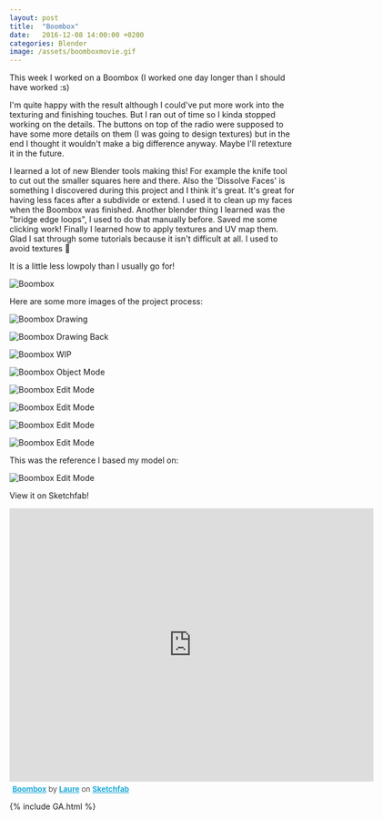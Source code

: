 ```yaml
---
layout: post
title:  "Boombox"
date:   2016-12-08 14:00:00 +0200
categories: Blender
image: /assets/boomboxmovie.gif
---
```

This week I worked on a Boombox (I worked one day longer than I should have worked :s)

I'm quite happy with the result although I could've put more work into the texturing and finishing touches. But I ran out of time so I kinda stopped working on the details.
The buttons on top of the radio were supposed to have some more details on them (I was going to design textures) but in the end I thought it wouldn't make a big difference anyway. Maybe I'll retexture it in the future.

I learned a lot of new Blender tools making this! For example the knife tool to cut out the smaller squares here and there. Also the 'Dissolve Faces' is something I discovered during this project and I think it's great.
It's great for having less faces after a subdivide or extend. I used it to clean up my faces when the Boombox was finished.
Another blender thing I learned was the "bridge edge loops", I used to do that manually before. Saved me some clicking work!
Finally I learned how to apply textures and UV map them. Glad I sat through some tutorials because it isn't difficult at all. I used to avoid textures 😬

It is a little less lowpoly than I usually go for!

![Boombox]({{page.image}})

Here are some more images of the project process:

![Boombox Drawing](/assets/boombox_drawing.png)

![Boombox Drawing Back](/assets/boomboxback_drawing.png)

![Boombox WIP](/assets/boombox_wip.png)

![Boombox Object Mode](/assets/boombox_object.png)

![Boombox Edit Mode](/assets/boombox_edit.png)

![Boombox Edit Mode](/assets/boombox_edit_2.png)

![Boombox Edit Mode](/assets/boomboxback_edit.png)

![Boombox Edit Mode](/assets/boombox_wireframe.png)

This was the reference I based my model on:

![Boombox Edit Mode](/assets/boombox_ref.jpg)

View it on Sketchfab!

<div class="sketchfab-embed-wrapper"><iframe width="640" height="480" src="https://sketchfab.com/models/281c3d3e7b4d411d952578b0c3a10a16/embed" frameborder="0" allowvr allowfullscreen mozallowfullscreen="true" webkitallowfullscreen="true" onmousewheel=""></iframe>

<p style="font-size: 13px; font-weight: normal; margin: 5px; color: #4A4A4A;">
    <a href="https://sketchfab.com/models/281c3d3e7b4d411d952578b0c3a10a16?utm_medium=embed&utm_source=website&utm_campain=share-popup" target="_blank" style="font-weight: bold; color: #1CAAD9;">Boombox</a>
    by <a href="https://sketchfab.com/lolopoly?utm_medium=embed&utm_source=website&utm_campain=share-popup" target="_blank" style="font-weight: bold; color: #1CAAD9;">Laure</a>
    on <a href="https://sketchfab.com?utm_medium=embed&utm_source=website&utm_campain=share-popup" target="_blank" style="font-weight: bold; color: #1CAAD9;">Sketchfab</a>
</p>
</div>

{% include GA.html %}
